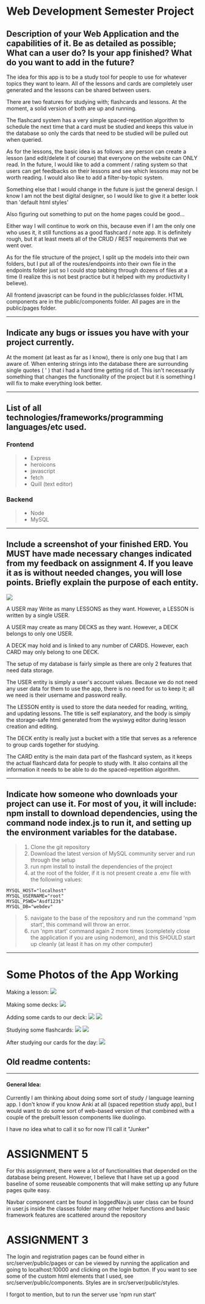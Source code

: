 # Web Development Semester Project

## Description of your Web Application and the capabilities of it. Be as detailed as possible; What can a user do? Is your app finished? What do you want to add in the future?

The idea for this app is to be a study tool for people to use for whatever topics they want to learn. All of the lessons and cards are completely user generated and the lessons can be shared between users.

There are two features for studying with; flashcards and lessons. At the moment, a solid version of both are up and running. 

The flashcard system has a very simple spaced-repetition algorithm to schedule the next time that a card must be studied and keeps this value in the database so only the cards that need to be studied will be pulled out when queried. 

As for the lessons, the basic idea is as follows: any person can create a lesson (and edit/delete it of course) that everyone on the website can ONLY read. In the future, I would like to add a comment / rating system so that users can get feedbacks on their lessons and see which lessons may not be worth reading. I would also like to add a filter-by-topic system.

Something else that I would change in the future is just the general design. I know I am not the best digital designer, so I would like to give it a better look than 'default html styles'

Also figuring out something to put on the home pages could be good...

Either way I will continue to work on this, because even if I am the only one who uses it, it still functions as a good flashcard / note app. It is definitely rough, but it at least meets all of the CRUD / REST requirements that we went over.

As for the file structure of the project, I split up the models into their own folders, but I put all of the routes/endpoints into their own file in the endpoints folder just so I could stop tabbing through dozens of files at a time (I realize this is not best practice but it helped with my productivity I believe).

All frontend javascript can be found in the public/classes folder. HTML components are in the public/components folder. All pages are in the public/pages folder.

--------------
## Indicate any bugs or issues you have with your project currently.

At the moment (at least as far as I know), there is only one bug that I am aware of. When entering strings into the database there are surrounding single quotes ( ' ) that i had a hard time getting rid of. This isn't necessarily something that changes the functionality of the project but it is something I will fix to make everything look better.

--------------
## List of all technologies/frameworks/programming languages/etc used. 
### Frontend
>* Express
>* heroicons
>* javascript
>* fetch
>* Quill (text editor)

### Backend
>* Node
>* MySQL

-----------------
## Include a screenshot of your finished ERD. You MUST have made necessary changes indicated from my feedback on assignment 4. If you leave it as is without needed changes, you will lose points. Briefly explain the purpose of each entity.

![](ERD.png)

A USER may Write as many LESSONS as they want. However, a LESSON is written by a single USER.

A USER may create as many DECKS as they want. However, a DECK belongs to only one USER.

A DECK may hold and is linked to any number of CARDS. However, each CARD may only belong to one DECK.

The setup of my database is fairly simple as there are only 2 features that need data storage. 

The USER entity is simply a user's account values. Because we do not need any user data for them to use the app, there is no need for us to keep it; all we need is their username and password really.

The LESSON entity is used to store the data needed for reading, writing, and updating lessons. The title is self explanatory, and the body is simply the storage-safe html generated from the wysiwyg editor during lesson creation and editing.

The DECK entity is really just a bucket with a title that serves as a reference to group cards together for studying.

The CARD entity is the main data part of the flashcard system, as it keeps the actual flashcard data for people to study with. It also contains all the information it needs to be able to do the spaced-repetition algorithm.

----------------
## Indicate how someone who downloads your project can use it. For most of you, it will include: npm install to download dependencies, using the command node index.js to run it, and setting up the environment variables for the database.


>1. Clone the git repository
>2. Download the latest version of MySQL community server and run through the setup
>3. run npm install to install the dependencies of the project
>4. at the root of the folder, if it is not present create a .env file with the following values:

    MYSQL_HOST="localhost"
    MYSQL_USERNAME="root"
    MYSQL_PSWD="Asdf123$"
    MYSQL_DB="webdev"

>5. navigate to the base of the repository and run the command 'npm start', this command will throw an error.
>6. run 'npm start' command again 2 more times (completely close the application if you are using nodemon), and this SHOULD start up cleanly (at least it has on my other computer)

---------------
# Some Photos of the App Working

Making a lesson:
![](lessons.png)

Making some decks:
![](make_decks.png)

Adding some cards to our deck:
![](make_card.png)
![](update_cards.png)

Studying some flashcards:
![](1.png)
![](2.png)

After studying our cards for the day:
![](after.png)

## Old readme contents:
----------------------------------

#### General Idea:
Currently I am thinking about doing some sort of study / language learning app. I don't know if you know Anki at all (spaced repetition study app), but I would want to do some sort of web-based version of that combined with a couple of the prebuilt lesson components like duolingo.

I have no idea what to call it so for now I'll call it "Junker"

# ASSIGNMENT 5
For this assignment, there were a lot of functionalities that depended on the database being present. However, I believe that I have set up a good baseline of some reuseable components that will make setting up any future pages quite easy.

Navbar component cant be found in loggedNav.js
user class can be found in user.js inside the classes folder
many other helper functions and basic framework features are scattered around the repository


# ASSIGNMENT 3
The login and registration pages can be found either in src/server/public/pages or can be viewed by running the application and going to localhost:10000 and clicking on the login button. If you want to see some of the custom html elements that I used, see src/server/public/components. Styles are in src/server/public/styles.

I forgot to mention, but to run the server use 'npm run start'


